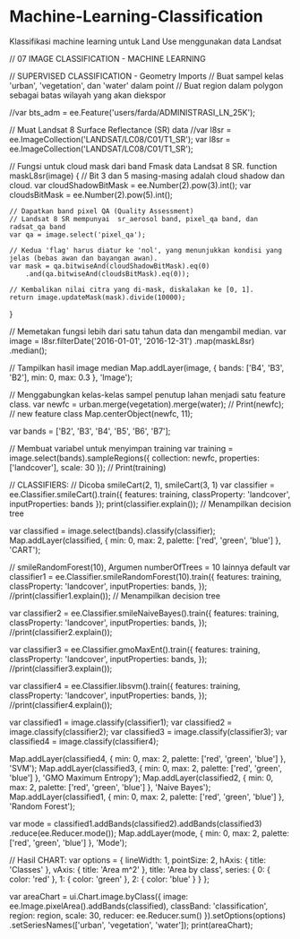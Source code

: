 # Machine-Learning-Classification
Klassifikasi machine learning untuk Land Use menggunakan data Landsat

// 07 IMAGE CLASSIFICATION - MACHINE LEARNING

// SUPERVISED CLASSIFICATION - Geometry Imports
// Buat sampel kelas 'urban', 'vegetation', dan 'water' dalam point
// Buat region dalam polygon sebagai batas wilayah yang akan diekspor

//var bts_adm = ee.Feature('users/farda/ADMINISTRASI_LN_25K');

// Muat Landsat 8 Surface Reflectance (SR) data
//var l8sr = ee.ImageCollection('LANDSAT/LC08/C01/T1_SR');
var l8sr = ee.ImageCollection('LANDSAT/LC08/C01/T1_SR');


// Fungsi untuk cloud mask dari band Fmask data Landsat 8 SR.
function maskL8sr(image) {
    // Bit 3 dan 5 masing-masing adalah cloud shadow dan cloud.
    var cloudShadowBitMask = ee.Number(2).pow(3).int();
    var cloudsBitMask = ee.Number(2).pow(5).int();

    // Dapatkan band pixel QA (Quality Assessment)
    // Landsat 8 SR mempunyai  sr_aerosol band, pixel_qa band, dan radsat_qa band
    var qa = image.select('pixel_qa');

    // Kedua 'flag' harus diatur ke 'nol', yang menunjukkan kondisi yang jelas (bebas awan dan bayangan awan).
    var mask = qa.bitwiseAnd(cloudShadowBitMask).eq(0)
        .and(qa.bitwiseAnd(cloudsBitMask).eq(0));

    // Kembalikan nilai citra yang di-mask, diskalakan ke [0, 1].
    return image.updateMask(mask).divide(10000);
}

// Memetakan fungsi lebih dari satu tahun data dan mengambil median.
var image = l8sr.filterDate('2016-01-01', '2016-12-31')
    .map(maskL8sr)
    .median();

// Tampilkan hasil image median
Map.addLayer(image, { bands: ['B4', 'B3', 'B2'], min: 0, max: 0.3 }, 'Image');

// Menggabungkan kelas-kelas sampel penutup lahan menjadi satu feature class.
var newfc = urban.merge(vegetation).merge(water);
// Print(newfc); // new feature class
Map.centerObject(newfc, 11);

var bands = ['B2', 'B3', 'B4', 'B5', 'B6', 'B7'];

// Membuat variabel untuk menyimpan training
var training = image.select(bands).sampleRegions({
    collection: newfc,
    properties: ['landcover'],
    scale: 30
});
// Print(training)

// CLASSIFIERS:
// Dicoba smileCart(2, 1), smileCart(3, 1)
var classifier = ee.Classifier.smileCart().train({
    features: training,
    classProperty: 'landcover',
    inputProperties: bands
});
print(classifier.explain()); // Menampilkan decision tree

var classified = image.select(bands).classify(classifier);
Map.addLayer(classified, { min: 0, max: 2, palette: ['red', 'green', 'blue'] }, 'CART');

// smileRandomForest(10), Argumen numberOfTrees = 10 lainnya default
var classifier1 = ee.Classifier.smileRandomForest(10).train({
    features: training,
    classProperty: 'landcover',
    inputProperties: bands,
});
//print(classifier1.explain()); // Menampilkan decision tree

var classifier2 = ee.Classifier.smileNaiveBayes().train({
    features: training,
    classProperty: 'landcover',
    inputProperties: bands,
});
//print(classifier2.explain());

var classifier3 = ee.Classifier.gmoMaxEnt().train({
    features: training,
    classProperty: 'landcover',
    inputProperties: bands,
});
//print(classifier3.explain());

var classifier4 = ee.Classifier.libsvm().train({
    features: training,
    classProperty: 'landcover',
    inputProperties: bands,
});
//print(classifier4.explain());

var classified1 = image.classify(classifier1);
var classified2 = image.classify(classifier2);
var classified3 = image.classify(classifier3);
var classified4 = image.classify(classifier4);

Map.addLayer(classified4, { min: 0, max: 2, palette: ['red', 'green', 'blue'] }, 'SVM');
Map.addLayer(classified3, { min: 0, max: 2, palette: ['red', 'green', 'blue'] }, 'GMO Maximum Entropy');
Map.addLayer(classified2, { min: 0, max: 2, palette: ['red', 'green', 'blue'] }, 'Naive Bayes');
Map.addLayer(classified1, { min: 0, max: 2, palette: ['red', 'green', 'blue'] }, 'Random Forest');

var mode = classified1.addBands(classified2).addBands(classified3)
    .reduce(ee.Reducer.mode());
Map.addLayer(mode, { min: 0, max: 2, palette: ['red', 'green', 'blue'] }, 'Mode');

// Hasil CHART:
var options = {
    lineWidth: 1,
    pointSize: 2,
    hAxis: { title: 'Classes' },
    vAxis: { title: 'Area m^2' },
    title: 'Area by class',
    series: {
        0: { color: 'red' },
        1: { color: 'green' },
        2: { color: 'blue' }
    }
};

var areaChart = ui.Chart.image.byClass({
        image: ee.Image.pixelArea().addBands(classified),
        classBand: 'classification',
        region: region,
        scale: 30,
        reducer: ee.Reducer.sum()
    }).setOptions(options)
    .setSeriesNames(['urban', 'vegetation', 'water']);
print(areaChart);

